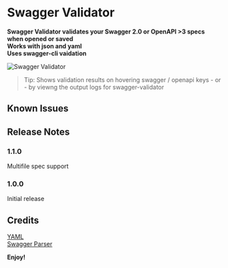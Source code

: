 # Swagger Validator

**Swagger Validator validates your Swagger 2.0 or OpenAPI >3 specs when opened or saved  
Works with json and yaml  
Uses swagger-cli vaidation**

![Swagger Validator](https://media.giphy.com/media/h3hCWmnQeyyhbIQRgj/giphy.gif)

> Tip: Shows validation results on hovering swagger / openapi keys - or - by viewng the output logs for swagger-validator

## Known Issues

## Release Notes
### 1.1.0
Multifile spec support
### 1.0.0
Initial release
## Credits
[YAML](https://www.npmjs.com/package/yaml)  
[Swagger Parser](https://www.npmjs.com/package/swagger-parser)

**Enjoy!**
